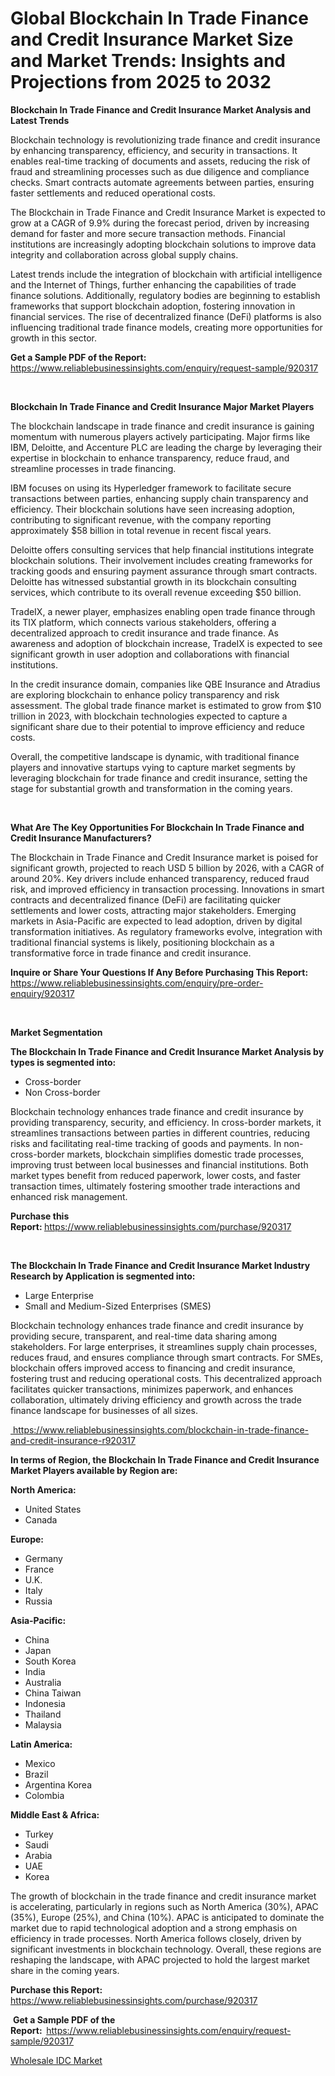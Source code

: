 <p><h1>Global Blockchain In Trade Finance and Credit Insurance Market Size and Market Trends: Insights and Projections from 2025 to 2032</h1></p><p><strong>Blockchain In Trade Finance and Credit Insurance Market Analysis and Latest Trends</strong></p>
<p><p>Blockchain technology is revolutionizing trade finance and credit insurance by enhancing transparency, efficiency, and security in transactions. It enables real-time tracking of documents and assets, reducing the risk of fraud and streamlining processes such as due diligence and compliance checks. Smart contracts automate agreements between parties, ensuring faster settlements and reduced operational costs. </p><p>The Blockchain in Trade Finance and Credit Insurance Market is expected to grow at a CAGR of 9.9% during the forecast period, driven by increasing demand for faster and more secure transaction methods. Financial institutions are increasingly adopting blockchain solutions to improve data integrity and collaboration across global supply chains. </p><p>Latest trends include the integration of blockchain with artificial intelligence and the Internet of Things, further enhancing the capabilities of trade finance solutions. Additionally, regulatory bodies are beginning to establish frameworks that support blockchain adoption, fostering innovation in financial services. The rise of decentralized finance (DeFi) platforms is also influencing traditional trade finance models, creating more opportunities for growth in this sector.</p></p>
<p><strong>Get a Sample PDF of the Report:&nbsp;</strong> <a href="https://www.reliablebusinessinsights.com/enquiry/request-sample/920317?utm_campaign=2268&utm_medium=2&utm_source=Github&utm_content=ia&utm_term=07032025&utm_id=blockchain-in-trade-finance-and-credit-insurance">https://www.reliablebusinessinsights.com/enquiry/request-sample/920317</a></p>
<p>&nbsp;</p>
<p><strong>Blockchain In Trade Finance and Credit Insurance Major Market Players</strong></p>
<p><p>The blockchain landscape in trade finance and credit insurance is gaining momentum with numerous players actively participating. Major firms like IBM, Deloitte, and Accenture PLC are leading the charge by leveraging their expertise in blockchain to enhance transparency, reduce fraud, and streamline processes in trade financing.</p><p>IBM focuses on using its Hyperledger framework to facilitate secure transactions between parties, enhancing supply chain transparency and efficiency. Their blockchain solutions have seen increasing adoption, contributing to significant revenue, with the company reporting approximately $58 billion in total revenue in recent fiscal years.</p><p>Deloitte offers consulting services that help financial institutions integrate blockchain solutions. Their involvement includes creating frameworks for tracking goods and ensuring payment assurance through smart contracts. Deloitte has witnessed substantial growth in its blockchain consulting services, which contribute to its overall revenue exceeding $50 billion.</p><p>TradeIX, a newer player, emphasizes enabling open trade finance through its TIX platform, which connects various stakeholders, offering a decentralized approach to credit insurance and trade finance. As awareness and adoption of blockchain increase, TradeIX is expected to see significant growth in user adoption and collaborations with financial institutions.</p><p>In the credit insurance domain, companies like QBE Insurance and Atradius are exploring blockchain to enhance policy transparency and risk assessment. The global trade finance market is estimated to grow from $10 trillion in 2023, with blockchain technologies expected to capture a significant share due to their potential to improve efficiency and reduce costs.</p><p>Overall, the competitive landscape is dynamic, with traditional finance players and innovative startups vying to capture market segments by leveraging blockchain for trade finance and credit insurance, setting the stage for substantial growth and transformation in the coming years.</p></p>
<p>&nbsp;</p>
<p><strong>What Are The Key Opportunities For Blockchain In Trade Finance and Credit Insurance Manufacturers?</strong></p>
<p><p>The Blockchain in Trade Finance and Credit Insurance market is poised for significant growth, projected to reach USD 5 billion by 2026, with a CAGR of around 20%. Key drivers include enhanced transparency, reduced fraud risk, and improved efficiency in transaction processing. Innovations in smart contracts and decentralized finance (DeFi) are facilitating quicker settlements and lower costs, attracting major stakeholders. Emerging markets in Asia-Pacific are expected to lead adoption, driven by digital transformation initiatives. As regulatory frameworks evolve, integration with traditional financial systems is likely, positioning blockchain as a transformative force in trade finance and credit insurance.</p></p>
<p><strong>Inquire or Share Your Questions If Any Before Purchasing This Report:</strong> <a href="https://www.reliablebusinessinsights.com/enquiry/pre-order-enquiry/920317?utm_campaign=2268&utm_medium=2&utm_source=Github&utm_content=ia&utm_term=07032025&utm_id=blockchain-in-trade-finance-and-credit-insurance">https://www.reliablebusinessinsights.com/enquiry/pre-order-enquiry/920317</a></p>
<p>&nbsp;</p>
<p><strong>Market Segmentation</strong></p>
<p><strong>The Blockchain In Trade Finance and Credit Insurance Market Analysis by types is segmented into:</strong></p>
<p><ul><li>Cross-border</li><li>Non Cross-border</li></ul></p>
<p><p>Blockchain technology enhances trade finance and credit insurance by providing transparency, security, and efficiency. In cross-border markets, it streamlines transactions between parties in different countries, reducing risks and facilitating real-time tracking of goods and payments. In non-cross-border markets, blockchain simplifies domestic trade processes, improving trust between local businesses and financial institutions. Both market types benefit from reduced paperwork, lower costs, and faster transaction times, ultimately fostering smoother trade interactions and enhanced risk management.</p></p>
<p><strong>Purchase this Report:&nbsp;</strong><a href="https://www.reliablebusinessinsights.com/purchase/920317?utm_campaign=2268&utm_medium=2&utm_source=Github&utm_content=ia&utm_term=07032025&utm_id=blockchain-in-trade-finance-and-credit-insurance">https://www.reliablebusinessinsights.com/purchase/920317</a></p>
<p>&nbsp;</p>
<p><strong>The Blockchain In Trade Finance and Credit Insurance Market Industry Research by Application is segmented into:</strong></p>
<p><ul><li>Large Enterprise</li><li>Small and Medium-Sized Enterprises (SMES)</li></ul></p>
<p><p>Blockchain technology enhances trade finance and credit insurance by providing secure, transparent, and real-time data sharing among stakeholders. For large enterprises, it streamlines supply chain processes, reduces fraud, and ensures compliance through smart contracts. For SMEs, blockchain offers improved access to financing and credit insurance, fostering trust and reducing operational costs. This decentralized approach facilitates quicker transactions, minimizes paperwork, and enhances collaboration, ultimately driving efficiency and growth across the trade finance landscape for businesses of all sizes.</p></p>
<p><a href="https://www.reliablebusinessinsights.com/blockchain-in-trade-finance-and-credit-insurance-r920317?utm_campaign=2268&utm_medium=2&utm_source=Github&utm_content=ia&utm_term=07032025&utm_id=blockchain-in-trade-finance-and-credit-insurance">&nbsp;https://www.reliablebusinessinsights.com/blockchain-in-trade-finance-and-credit-insurance-r920317</a></p>
<p><strong>In terms of Region, the Blockchain In Trade Finance and Credit Insurance Market Players available by Region are:</strong></p>
<p>
    <p> <strong> North America: </strong>
        <ul>
            <li>United States</li>
            <li>Canada</li>
        </ul>
        </p> 
    <p> <strong> Europe: </strong>
        <ul>
            <li>Germany</li>
            <li>France</li>
            <li>U.K.</li>
            <li>Italy</li>
            <li>Russia</li>
        </ul>
        </p> 
    <p> <strong> Asia-Pacific: </strong>
        <ul>
            <li>China</li>
            <li>Japan</li>
            <li>South Korea</li>
            <li>India</li>
            <li>Australia</li>
            <li>China Taiwan</li>
            <li>Indonesia</li>
            <li>Thailand</li>
            <li>Malaysia</li>
        </ul>
        </p> 
    <p> <strong> Latin America: </strong>
        <ul>
            <li>Mexico</li>
            <li>Brazil</li>
            <li>Argentina Korea</li>
            <li>Colombia</li>
        </ul>
        </p> 
    <p> <strong> Middle East & Africa: </strong>
        <ul>
            <li>Turkey</li>
            <li>Saudi</li>
            <li>Arabia</li>
            <li>UAE</li>
            <li>Korea</li>
        </ul>
    </p>
    </p>
<p><p>The growth of blockchain in the trade finance and credit insurance market is accelerating, particularly in regions such as North America (30%), APAC (35%), Europe (25%), and China (10%). APAC is anticipated to dominate the market due to rapid technological adoption and a strong emphasis on efficiency in trade processes. North America follows closely, driven by significant investments in blockchain technology. Overall, these regions are reshaping the landscape, with APAC projected to hold the largest market share in the coming years.</p></p>
<p><strong>Purchase this Report: </strong><a href="https://www.reliablebusinessinsights.com/purchase/920317?utm_campaign=2268&utm_medium=2&utm_source=Github&utm_content=ia&utm_term=07032025&utm_id=blockchain-in-trade-finance-and-credit-insurance">https://www.reliablebusinessinsights.com/purchase/920317</a></p>
<p>&nbsp;<strong>Get a Sample PDF of the Report:&nbsp;&nbsp;</strong><a href="https://www.reliablebusinessinsights.com/enquiry/request-sample/920317?utm_campaign=2268&utm_medium=2&utm_source=Github&utm_content=ia&utm_term=07032025&utm_id=blockchain-in-trade-finance-and-credit-insurance">https://www.reliablebusinessinsights.com/enquiry/request-sample/920317</a></p>
<p><strong></strong></p>
<p><p><a href="https://github.com/rileymgdorcas/Market-Research-Report-List-1/blob/main/wholesale-idc-market.md?utm_campaign=2268&utm_medium=2&utm_source=Github&utm_content=ia&utm_term=07032025&utm_id=blockchain-in-trade-finance-and-credit-insurance">Wholesale IDC Market</a></p></p>
